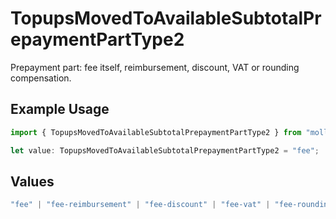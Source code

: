 # TopupsMovedToAvailableSubtotalPrepaymentPartType2

Prepayment part: fee itself, reimbursement, discount, VAT or rounding compensation.

## Example Usage

```typescript
import { TopupsMovedToAvailableSubtotalPrepaymentPartType2 } from "mollie-api-typescript/models/operations";

let value: TopupsMovedToAvailableSubtotalPrepaymentPartType2 = "fee";
```

## Values

```typescript
"fee" | "fee-reimbursement" | "fee-discount" | "fee-vat" | "fee-rounding-compensation"
```